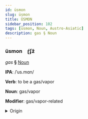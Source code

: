```yaml
---
id: üsmon
slug: üsmon
title: ÜSMON
sidebar_position: 102
tags: [üsmon, Noun, Austro-Asiatic]
description: gas § Noun
---
```


### üsmon&emsp;<span kind="abugida">ɽ́ʄƶ̃</span>

*gas* **§** [Noun](../../tags/Noun)

**IPA**: /ˈus.mɑn/

**Verb**: to be a gas/vapor

**Noun**: gas/vapor

**Modifier**: gas/vapor-related

<details>
    <summary>Origin</summary>
    Khmer ឧស្ម័ន ʼusman /ʔu.ˈsman/<br/>
    <em>Austro-Asiatic Language Family</em>
</details>